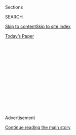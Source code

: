 <div id="app">

<div>

<div>

<div>

<div class="NYTAppHideMasthead css-1q2w90k e1suatyy0">

<div class="section css-ui9rw0 e1suatyy2">

<div class="css-eph4ug er09x8g0">

<div class="css-6n7j50">

</div>

<span class="css-1dv1kvn">Sections</span>

<div class="css-10488qs">

<span class="css-1dv1kvn">SEARCH</span>

</div>

[Skip to content](#site-content)[Skip to site index](#site-index)

</div>

<div class="css-10698na e1huz5gh0">

</div>

</div>

<div id="masthead-bar-one" class="section hasLinks css-15hmgas e1csuq9d3">

<div class="css-uqyvli e1csuq9d0">

</div>

<div class="css-1uqjmks e1csuq9d1">

</div>

<div class="css-9e9ivx">

[](https://myaccount.nytimes.com/auth/login?response_type=cookie&client_id=vi)

</div>

<div class="css-1bvtpon e1csuq9d2">

[Today’s Paper](https://www.nytimes.com/section/todayspaper)

</div>

</div>

</div>

</div>

<div data-aria-hidden="false">

<div id="site-content" role="main">

<div>

<div class="css-1aor85t" style="opacity:0.000000001;z-index:-1;visibility:hidden">

<div class="css-1hqnpie">

<div class="css-epjblv">

<span class="css-17xtcya">[Opinion](/section/opinion)</span><span class="css-x15j1o">|</span><span class="css-fwqvlz">Martin
Peretz, on Israeli-Palestinian Peace</span>

</div>

<div class="css-k008qs">

<div class="css-1iwv8en">

<span class="css-18z7m18"></span>

<div>

</div>

</div>

<span class="css-1n6z4y">https://nyti.ms/3kiTRgB</span>

<div class="css-1705lsu">

<div class="css-4xjgmj">

<div class="css-4skfbu" role="toolbar" data-aria-label="Social Media Share buttons, Save button, and Comments Panel with current comment count" data-testid="share-tools">

  - 
  - 
  - 
  - 
    
    <div class="css-6n7j50">
    
    </div>

  - 

</div>

</div>

</div>

</div>

</div>

</div>

<div id="NYT_TOP_BANNER_REGION" class="css-13pd83m">

</div>

<div id="top-wrapper" class="css-1sy8kpn">

<div id="top-slug" class="css-l9onyx">

Advertisement

</div>

[Continue reading the main story](#after-top)

<div class="ad top-wrapper" style="text-align:center;height:100%;display:block;min-height:250px">

<div id="top" class="place-ad" data-position="top" data-size-key="top">

</div>

</div>

<div id="after-top">

</div>

</div>

<div>

<div class="css-v5btjw etb61u70">

<div class="css-v05ibm etb61u71">

[Opinion](/section/opinion)

</div>

</div>

<div id="sponsor-wrapper" class="css-1hyfx7x">

<div id="sponsor-slug" class="css-19vbshk">

Supported by

</div>

[Continue reading the main story](#after-sponsor)

<div id="sponsor" class="ad sponsor-wrapper" style="text-align:center;height:100%;display:block">

</div>

<div id="after-sponsor">

</div>

</div>

<div class="css-186x18t">

letters

</div>

<div class="css-1vkm6nb ehdk2mb0">

# Martin Peretz, on Israeli-Palestinian Peace

</div>

The former New Republic editor writes about the two-state solution.
Also: Donald Trump and Joe McCarthy; the theater industry, in dire
straits.

<div class="css-bn0qp euiyums0">

Aug. 6, 2020

<div class="css-4xjgmj">

<div class="css-d8bdto" role="toolbar" data-aria-label="Social Media Share buttons, Save button, and Comments Panel with current comment count" data-testid="share-tools">

  - 
  - 
  - 
  - 
    
    <div class="css-6n7j50">
    
    </div>

  - 

</div>

</div>

</div>

</div>

<div class="section meteredContent css-1r7ky0e" name="articleBody" itemprop="articleBody">

<div class="css-19qgada">

### More from our inbox:

  - [Joe McCarthy’s Biographer Sees an Echo in Trump](#link-1ec0a03a)
  - [Help for Theater Workers](#link-64e228fc)

</div>

<div class="css-79elbk" data-testid="photoviewer-wrapper">

<div class="css-z3e15g" data-testid="photoviewer-wrapper-hidden">

</div>

<div class="css-1a48zt4 ehw59r15" data-testid="photoviewer-children">

![<span class="css-16f3y1r e13ogyst0" data-aria-hidden="true">The Dome
of the Rock, in Jerusalem’s Old City, a holy site that Jews call Temple
Mount and Muslims call the Noble
Sanctuary.</span><span class="css-cnj6d5 e1z0qqy90" itemprop="copyrightHolder"><span class="css-1ly73wi e1tej78p0">Credit...</span><span>Ammar
Awad/Reuters</span></span>](https://static01.nyt.com/images/2020/07/31/opinion/31cohenWeb/merlin_168152001_a0c3adaf-6181-41d2-9c1d-fb79543f7c1e-articleLarge.jpg?quality=75&auto=webp&disable=upscale)

</div>

</div>

<div class="css-1fanzo5 StoryBodyCompanionColumn">

<div class="css-53u6y8">

**To the Editor:**

Re “[The Less Impossible Israeli-Palestinian
Peace](https://www.nytimes.com/2020/07/31/opinion/israeli-palestinian-peace.html)”
(column, nytimes.com, July 31):

Roger Cohen rightly supports a two-state solution against its
detractors. But the column doesn’t mention Israel’s detailed peace
offers and increased Israeli public support for a two-state solution
while ignoring the Palestinian leadership’s refusal to deal.

Israelis have made or agreed to four substantive peace offers or
frameworks in the last 20 years that the Palestinian leadership outright
refused: Ehud Barak’s peace offer in 2000; the Taba peace framework in
2001; Ehud Olmert’s peace offer in 2008, and the 2014 Kerry framework,
which Benjamin Netanyahu’s government quietly supported.

What’s more, Israeli support for a two-state solution has grown
steadily. Twenty-four years ago, when the Israeli Labor Party put in its
platform that it did not oppose a Palestinian state, it was the first
mainstream Israeli political party to take this stance. Today, support
for a Palestinian state as part of a comprehensive peace and mutual
recognition is a consensus position across the Israeli political
spectrum, excepting the settler parties.

Many people on both sides want a two-state solution. But neither Israeli
politics nor its public sentiments are the reasons we lack one. The
reason is simpler: If the price of Palestinian statehood is dealing with
Israel, the Palestinian leadership would prefer not to have a state.

</div>

</div>

<div class="css-1fanzo5 StoryBodyCompanionColumn">

<div class="css-53u6y8">

Martin Peretz  
New York  
*The writer was for 40 years the editor of The New Republic.*

## Joe McCarthy’s Biographer Sees an Echo in Trump

</div>

</div>

<div class="css-79elbk" data-testid="photoviewer-wrapper">

<div class="css-z3e15g" data-testid="photoviewer-wrapper-hidden">

</div>

<div class="css-1a48zt4 ehw59r15" data-testid="photoviewer-children">

<div class="css-1xdhyk6 erfvjey0">

<span class="css-1ly73wi e1tej78p0">Image</span>

<div class="css-zjzyr8">

<div data-testid="lazyimage-container" style="height:299.6666666666667px">

</div>

</div>

</div>

<span class="css-16f3y1r e13ogyst0" data-aria-hidden="true">Joseph
McCarthy in
1950.</span><span class="css-cnj6d5 e1z0qqy90" itemprop="copyrightHolder"><span class="css-1ly73wi e1tej78p0">Credit...</span><span>Bettmann
Archive/Getty Images</span></span>

</div>

</div>

<div class="css-1fanzo5 StoryBodyCompanionColumn">

<div class="css-53u6y8">

**To the Editor:**

President Trump is proving again why he is America’s conspirator in
chief. First he dispatched agents to Portland, Ore., because its leaders
had “lost control of the anarchists and agitators.” Then he warned that
federal forces might be needed in Chicago, where violence is “worse than
Afghanistan.” All the while, his TV ads are laying out a false
narrative, alleging that Democratic mayors are letting protesters sow
bedlam.

Terrifying, yes, but hardly original. Mr. Trump is once more pirating
the playbook of this country’s all-time grand conspirator, “Low Blow”
Joe McCarthy. Just as the crusading senator sprayed a hose of Communist
red on all he vilified, so the rabble-rousing president is painting his
perceived enemies as a treasonable blue.

Seventy years ago, McCarthy showed how far he’d go when he put in his
cross hairs Gen. George C. Marshall, mastermind of Allied military
operations during World War II. The senator placed the general at the
epicenter of “a conspiracy so immense and an infamy so black as to dwarf
any previous such venture in the history of man.”

Conspiracy theories like the one involving Marshall are a central reason
that 63 years after his death Joe McCarthy’s name remains an ism that
stands for smear mongering and guilt by association. Are you listening,
President Trump?

</div>

</div>

<div class="css-1fanzo5 StoryBodyCompanionColumn">

<div class="css-53u6y8">

Larry Tye  
Cotuit, Mass.  
*The writer is the author of “Demagogue: The Life and Long Shadow of
Senator Joe McCarthy.”*

## Help for Theater Workers

</div>

</div>

<div class="css-79elbk" data-testid="photoviewer-wrapper">

<div class="css-z3e15g" data-testid="photoviewer-wrapper-hidden">

</div>

<div class="css-1a48zt4 ehw59r15" data-testid="photoviewer-children">

<div class="css-1xdhyk6 erfvjey0">

<span class="css-1ly73wi e1tej78p0">Image</span>

<div class="css-zjzyr8">

<div data-testid="lazyimage-container" style="height:257.77777777777777px">

</div>

</div>

</div>

<span class="css-16f3y1r e13ogyst0" data-aria-hidden="true">A street in
London’s West End, where theaters have been shut since late
March.</span><span class="css-cnj6d5 e1z0qqy90" itemprop="copyrightHolder"><span class="css-1ly73wi e1tej78p0">Credit...</span><span>Dominic
Lipinski/Press Association, via Associated Press</span></span>

</div>

</div>

<div class="css-1fanzo5 StoryBodyCompanionColumn">

<div class="css-53u6y8">

**To the Editor:**

Re “[Britain Saves Its Arts as U.S. Theater
Sags](https://www.nytimes.com/2020/07/07/theater/theater-bailout-britain.html?searchResultPosition=1)”
(Critic’s Notebook, July 8):

There’s no question that the American theater industry needs relief. We
were among the first to lose our jobs, and will be the last to go back
to work. The arts have already suffered $9 billion in losses. There will
be more losses to come.

But there will not be an industry to save unless attention is paid to
the people who make theater possible: actors, stage managers,
stagehands, musicians and more.

Because the Senate has not yet acted, the $600 weekly Pandemic
Unemployment Compensation payment has expired. One Equity member here in
New York, married to a union stagehand, told me that they saw $110,000
in salary evaporate over a few days in March as their shows were
canceled. They have a young child. The additional $600 is the only thing
keeping them afloat.

Because the industry is largely shut down, arts union health funds are
going without contributions. The longer the industry is closed, the more
workers are at risk for losing their health care.

Far from being “complacent and uncoordinated,” Equity called for
immediate relief when the closings began in March, and partnered with
other unions and employer groups to ensure that the CARES Act’s
unemployment provisions included freelance arts and entertainment
workers.

</div>

</div>

<div class="css-1fanzo5 StoryBodyCompanionColumn">

<div class="css-53u6y8">

We are taking that same approach now: to renew the expired unemployment
provisions, to ensure that arts workers do not lose their health
insurance, and to urge Congress to be bolder on arts funding.

Kate Shindle  
New York  
*The writer is president of the Actors’ Equity Association.*

</div>

</div>

</div>

<div>

</div>

<div>

</div>

<div>

</div>

<div>

<div id="bottom-wrapper" class="css-1ede5it">

<div id="bottom-slug" class="css-l9onyx">

Advertisement

</div>

[Continue reading the main story](#after-bottom)

<div id="bottom" class="ad bottom-wrapper" style="text-align:center;height:100%;display:block;min-height:90px">

</div>

<div id="after-bottom">

</div>

</div>

</div>

</div>

</div>

## Site Index

<div>

</div>

## Site Information Navigation

  - [© <span>2020</span> <span>The New York Times
    Company</span>](https://help.nytimes.com/hc/en-us/articles/115014792127-Copyright-notice)

<!-- end list -->

  - [NYTCo](https://www.nytco.com/)
  - [Contact
    Us](https://help.nytimes.com/hc/en-us/articles/115015385887-Contact-Us)
  - [Work with us](https://www.nytco.com/careers/)
  - [Advertise](https://nytmediakit.com/)
  - [T Brand Studio](http://www.tbrandstudio.com/)
  - [Your Ad
    Choices](https://www.nytimes.com/privacy/cookie-policy#how-do-i-manage-trackers)
  - [Privacy](https://www.nytimes.com/privacy)
  - [Terms of
    Service](https://help.nytimes.com/hc/en-us/articles/115014893428-Terms-of-service)
  - [Terms of
    Sale](https://help.nytimes.com/hc/en-us/articles/115014893968-Terms-of-sale)
  - [Site Map](https://spiderbites.nytimes.com)
  - [Help](https://help.nytimes.com/hc/en-us)
  - [Subscriptions](https://www.nytimes.com/subscription?campaignId=37WXW)

</div>

</div>

</div>

</div>
